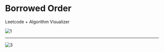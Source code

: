 # Borrowed Order 
Leetcode + Algorithm Visualizer

![1](https://github.com/user-attachments/assets/ab0f0b53-ef6b-457c-bcaf-ebf525a6fc30)

---

![3](https://github.com/user-attachments/assets/319118b0-ba69-4bd7-99ae-a26ad6aaa3e7)
